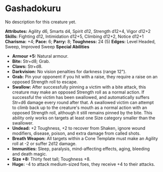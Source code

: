# Gashadokuru

No description for this creature yet.

**Attributes:** Agility d6, Smarts d4, Spirit d12, Strength d12+4, Vigor
d12+2
**Skills:** Fighting d12, Intimidation d12+5, Climbing d12+2, Notice
d12+1
**Charisma:** +4; **Pace:** 6; **Parry:** 8; **Toughness:** 24 (5)
**Edges:** Level Headed, Sweep, Improved Sweep
**Special Abilities**

- **Armour +5:** Natural armour.
- **Bite:** Str+d8; Grab.
- **Claws:** Str+d8.
- **Darkvision:** No vision penalties for darkness (range 12").
- **Grab:** Pin your opponent if you hit with a raise, they require a
raise on an opposed Strength roll to escape.
- **Swallow:** After successfully pinning a victim with a bite attack,
this creature may make an opposed Strength roll as a normal action. If
successful the victim has been swallowed, and automatically suffers
Str+d6 damage every round after that. A swallowed victim can attempt to
climb back up to the creature's mouth as a normal action with an
opposed Strength roll, although it still remains pinned by the bite.
This ability only works on targets at least one Size category smaller
than the swallower.
- **Undead:** +2 Toughness, +2 to recover from Shaken, ignore wound
modifiers, disease, poison, and extra damage from called shots.
- **Breath Weapon:** All targets within a Cone Template must make an
Agility roll at -2 or suffer 2d12 damage.
- **Immunities:** Sleep, paralysis, mind-affecting effects, aging,
bleeding and death magic.
- **Size +8:** Thirty feet tall; Toughness +8.
- **Huge:** -4 to attack medium-sized foes, they receive +4 to their
attacks.
